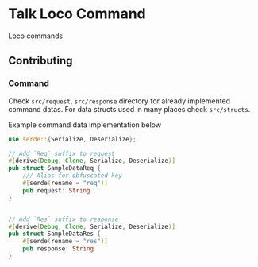 # Talk Loco Command
Loco commands

## Contributing

### Command
Check `src/request`, `src/response` directory for already implemented command datas.
For data structs used in many places check `src/structs`.

Example command data implementation below
```rust
use serde::{Serialize, Deserialize};

// Add `Req` suffix to request
#[derive(Debug, Clone, Serialize, Deserialize)]
pub struct SampleDataReq {
    /// Alias for obfuscated key
    #[serde(rename = "req")]
    pub request: String
}


// Add `Res` suffix to response
#[derive(Debug, Clone, Serialize, Deserialize)]
pub struct SampleDataRes {
    #[serde(rename = "res")]
    pub response: String
}
```
